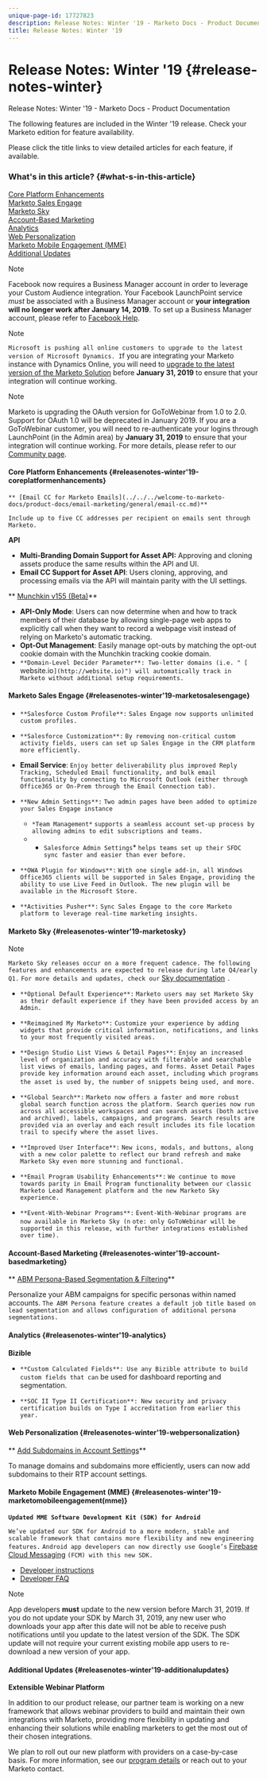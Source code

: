 ```yaml
---
unique-page-id: 17727823
description: Release Notes: Winter '19 - Marketo Docs - Product Documentation
title: Release Notes: Winter '19
---
```


# Release Notes: Winter '19 {#release-notes-winter}

Release Notes: Winter '19 - Marketo Docs - Product Documentation

The following features are included in the Winter '19 release. Check your Marketo edition for feature availability.

Please click the title links to view detailed articles for each feature, if available.

### What's in this article? {#what-s-in-this-article}

[Core Platform Enhancements](#releasenotes-winter'19-coreplatformenhancements)  
[Marketo Sales Engage](#releasenotes-winter'19-marketosalesengage)  
[Marketo Sky](#releasenotes-winter'19-marketosky)  
[Account-Based Marketing](#releasenotes-winter'19-account-basedmarketing)  
[Analytics](#releasenotes-winter'19-analytics)  
[Web Personalization](#releasenotes-winter'19-webpersonalization)  
[Marketo Mobile Engagement (MME)](#releasenotes-winter'19-marketomobileengagement(mme))  
[Additional Updates](#releasenotes-winter'19-additionalupdates)

>[!NOTE]
>
>Facebook now requires a Business Manager account in order to leverage your Custom Audience integration. Your Facebook LaunchPoint service *must* be associated with a Business Manager account or **your integration will no longer work after January 14, 2019**. To set up a Business Manager account, please refer to [Facebook Help](https://www.facebook.com/business/help/1710077379203657).

>[!NOTE]
>
>`Microsoft is pushing all online customers to upgrade to the latest version of Microsoft Dynamics. I`f you are integrating your Marketo instance with Dynamics Online, you will need to [upgrade to the latest version of the Marketo Solution](../../../welcome-to-marketo-docs/product-docs/crm-sync/microsoft-dynamics-sync/sync-setup/download-the-marketo-lead-management-solution/upgrade-the-marketo-solution-for-microsoft-dynamics.md) before **January 31, 2019** to ensure that your integration will continue working.

>[!NOTE]
>
>Marketo is upgrading the OAuth version for GoToWebinar from 1.0 to 2.0. Support for OAuth 1.0 will be deprecated in January 2019. If you are a GoToWebinar customer, you will need to re-authenticate your logins through LaunchPoint (in the Admin area) by **January 31, 2019** to ensure that your integration will continue working. For more details, please refer to our [Community page](https://nation.marketo.com/docs/DOC-6739-gotowebinar-authentication-change-take-action-before-1312019).

#### Core Platform Enhancements {#releasenotes-winter'19-coreplatformenhancements}

`** [Email CC for Marketo Emails](../../../welcome-to-marketo-docs/product-docs/email-marketing/general/email-cc.md)**`

`Include up to five CC addresses per recipient on emails sent through Marketo.`

**API**

* **Multi-Branding Domain Support for Asset API:** Approving and cloning assets produce the same results within the API and UI.
* **Email CC Support for Asset API**: Users cloning, approving, and processing emails via the API will maintain parity with the UI settings.

** [Munchkin v155 (Beta)](http://developers.marketo.com/javascript-api/lead-tracking/configuration/)**

* **API-Only Mode**: Users can now determine when and how to track members of their database by allowing single-page web apps to explicitly call when they want to record a webpage visit instead of relying on Marketo's automatic tracking. 
* **Opt-Out Management**: Easily manage opt-outs by matching the opt-out cookie domain with the Munchkin tracking cookie domain. 
* `**Domain-Level Decider Parameter**: Two-letter domains (i.e. " [ `website.io`](http://website.io)") will automatically track in Marketo without additional setup requirements.  
  `

#### Marketo Sales Engage {#releasenotes-winter'19-marketosalesengage}

* `**Salesforce Custom Profile**:` `Sales Engage now supports unlimited custom profiles.`

* `**Salesforce Customization**:` `By removing non-critical custom activity fields, users can set up Sales Engage in the CRM platform more efficiently.`
* **Email Service**: `Enjoy better deliverability plus improved Reply Tracking, Scheduled Email functionality, and bulk email functionality by connecting to Microsoft Outlook (either through Office365 or On-Prem through the Email Connection tab).`
* `**New Admin Settings**:` `Two admin pages have been added to optimize your Sales Engage instance`

    * `*Team Management*` `supports a seamless account set-up process by allowing admins to edit subscriptions and teams.`
    * * `Salesforce Admin Settings`* `helps teams set up their SFDC sync faster and easier than ever before.`

* `**OWA Plugin for Windows**:` `With one single add-in, all Windows Office365 clients will be supported in Sales Engage, providing the ability to use Live Feed in Outlook. The new plugin will be available in the Microsoft Store.`
* `**Activities Pusher**:` `Sync Sales Engage to the core Marketo platform to leverage real-time marketing insights.`

#### Marketo Sky {#releasenotes-winter'19-marketosky}

>[!NOTE]
>
>`Marketo Sky releases occur on a more frequent cadence. The following features and enhancements are expected to release during late Q4/early Q1.` `For more details and updates, check our` [Sky documentation](https://help.marketo.com/hc/en-us/articles/360012858573) `.`

* `**Optional Default Experience**:` `Marketo users may set Marketo Sky as their default experience if they have been provided access by an Admin.`

* `**Reimagined My Marketo**:` `Customize your experience by adding widgets that provide critical information, notifications, and links to your most frequently visited areas.`

* `**Design Studio List Views & Detail Pages**:` `Enjoy an increased level of organization and accuracy with filterable and searchable list views of emails, landing pages, and forms. Asset Detail Pages provide key information around each asset, including which programs the asset is used by, the number of snippets being used, and more.` `  
  `
* `**Global Search**:` `Marketo now offers a faster and more robust global search function across the platform. Search queries now run across all accessible workspaces and can search assets (both active and archived), labels, campaigns, and programs. Search results are provided via an overlay and each result includes its file location trail to specify where the asset lives.`

* `**Improved User Interface**:` `New icons, modals, and buttons, along with a new color palette to reflect our brand refresh and make Marketo Sky even more stunning and functional.`

* `**Email Program Usability Enhancements**:` `We continue to move towards parity in Email Program functionality between our classic Marketo Lead Management platform and the new Marketo Sky experience.`
* `**Event-With-Webinar Programs**:` `Event-With-Webinar programs are now available in Marketo Sky (n` `ote: only GoToWebinar will be supported in this release, with further integrations established over time).`

#### Account-Based Marketing {#releasenotes-winter'19-account-basedmarketing}

** [ABM Persona-Based Segmentation & Filtering](../../../welcome-to-marketo-docs/product-docs/account-based-marketing/using-personas.md)**

Personalize your ABM campaigns for specific personas within named accounts. `The ABM Persona feature creates a default job title based on lead segmentation and allows configuration of additional persona segmentations.`

#### Analytics {#releasenotes-winter'19-analytics}

**Bizible**

* `**Custom Calculated Fields**: Use any Bizible attribute to build custom fields that can` be used for dashboard reporting and segmentation.

* `**SOC II Type II Certification**: New security and privacy certification builds on Type I accreditation from earlier this year.`

#### Web Personalization {#releasenotes-winter'19-webpersonalization}

** [Add Subdomains in Account Settings](../../../welcome-to-marketo-docs/product-docs/web-personalization/getting-started-(rtp)/add-subdomains-in-account-settings.md)**

To manage domains and subdomains more efficiently, users can now add subdomains to their RTP account settings.

#### Marketo Mobile Engagement (MME) {#releasenotes-winter'19-marketomobileengagement(mme)}

**`Updated MME Software Development Kit (SDK) for Android`**

`We’ve updated our SDK for Android to a more modern, stable and scalable framework that contains more flexibility and new engineering features.` `Android app developers can now directly use Google’s` [Firebase Cloud Messaging](http://firebase.google.com/docs/cloud-messaging/) `(FCM) with this new SDK.`

* [Developer instructions](http://developers.marketo.com/mobile/installation/#android_adding_fcm_to_your_application) 
* [Developer FAQ](http://developers.marketo.com/mobile/installation/#android_fcm_faq)

>[!NOTE]
>
>App developers **must** update to the new version before March 31, 2019. If you do not update your SDK by March 31, 2019, any new user who downloads your app after this date will not be able to receive push notifications until you update to the latest version of the SDK. The SDK update will not require your current existing mobile app users to re-download a new version of your app.

#### Additional Updates {#releasenotes-winter'19-additionalupdates}

**Extensible Webinar Platform**

In addition to our product release, our partner team is working on a new framework that allows webinar providers to build and maintain their own integrations with Marketo, providing more flexibility in updating and enhancing their solutions while enabling marketers to get the most out of their chosen integrations.

We plan to roll out our new platform with providers on a case-by-case basis. For more information, see our [program details](https://www.marketo.com/why-marketo/partners/technology/) or reach out to your Marketo contact.
